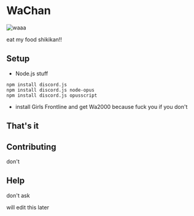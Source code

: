 # WaChan
![waaa](https://i.imgur.com/PIiKaTZ.jpg)

eat my food shikikan!!

##  Setup

- Node.js stuff
```
npm install discord.js
npm install discord.js node-opus
npm install discord.js opusscript
```
- install Girls Frontline and get Wa2000 because fuck you if you don't

##  That's it

## Contributing

don't

## Help

don't ask

will edit this later
